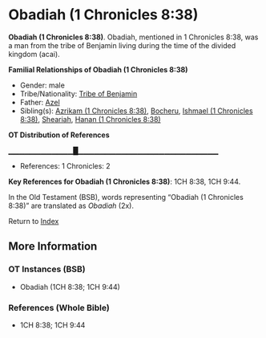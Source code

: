 # Obadiah (1 Chronicles 8:38)
**Obadiah (1 Chronicles 8:38)**. 
Obadiah, mentioned in 1 Chronicles 8:38, was a man from the tribe of Benjamin living during the time of the divided kingdom (acai). 




**Familial Relationships of Obadiah (1 Chronicles 8:38)**


* Gender: male
* Tribe/Nationality: [Tribe of Benjamin](../../../groups/md/acai/Benjamin.md)
* Father: [Azel](Azel.md)
* Sibling(s): [Azrikam (1 Chronicles 8:38)](Azrikam.2.md), [Bocheru](Bocheru.md), [Ishmael (1 Chronicles 8:38)](Ishmael.3.md), [Sheariah](Sheariah.md), [Hanan (1 Chronicles 8:38)](Hanan.2.md)


**OT Distribution of References**

▁▁▁▁▁▁▁▁▁▁▁▁█▁▁▁▁▁▁▁▁▁▁▁▁▁▁▁▁▁▁▁▁▁▁▁▁▁▁
* References: 1 Chronicles: 2



**Key References for Obadiah (1 Chronicles 8:38)**: 
1CH 8:38, 1CH 9:44. 


In the Old Testament (BSB), words representing “Obadiah (1 Chronicles 8:38)” are translated as 
*Obadiah* (2x). 




Return to [Index](00-Index.md)

## More Information

### OT Instances (BSB)

* Obadiah (1CH 8:38; 1CH 9:44)



### References (Whole Bible)

* 1CH 8:38; 1CH 9:44



